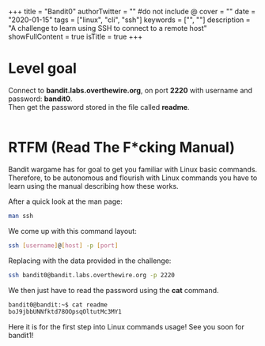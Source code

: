 +++
title = "Bandit0"
authorTwitter = "" #do not include @
cover = ""
date = "2020-01-15"
tags = ["linux", "cli", "ssh"]
keywords = ["", ""]
description = "A challenge to learn using SSH to connect to a remote host"
showFullContent = true
isTitle = true
+++

# Level goal
Connect to **bandit.labs.overthewire.org**, on port **2220** with username and password: **bandit0**.<br>
Then get the password stored in the file called **readme**.
</br>
</br>

# RTFM (Read The F*cking Manual)
Bandit wargame has for goal to get you familiar with Linux basic commands. Therefore, to be autonomous and flourish with Linux commands you have to learn using the manual describing how these works.

After a quick look at the man page:
```bash
man ssh
```

We come up with this command layout:

```bash
ssh [username]@[host] -p [port]
```

Replacing with the data provided in the challenge:

```bash
ssh bandit0@bandit.labs.overthewire.org -p 2220
```

We then just have to read the password using the **cat** command.
```bash
bandit0@bandit:~$ cat readme
boJ9jbbUNNfktd78OOpsqOltutMc3MY1
```

Here it is for the first step into Linux commands usage! See you soon for bandit1!
